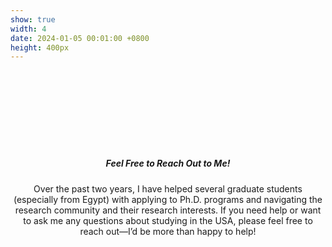 ```yaml
---
show: true
width: 4
date: 2024-01-05 00:01:00 +0800
height: 400px
---
```

<div style="min-height: 400px; display: flex; align-items: center; justify-content: center; text-align: center;">
  <div class="card-body">
    <h5 class="card-title">Feel Free to Reach Out to Me!</h5>
    <p class="card-text">
      Over the past two years, I have helped several graduate students (especially from Egypt) with applying to Ph.D. programs and navigating the research community and their research interests. If you need help or want to ask me any questions about studying in the USA, please feel free to reach out—I’d be more than happy to help!
    </p>
  </div>
</div>

